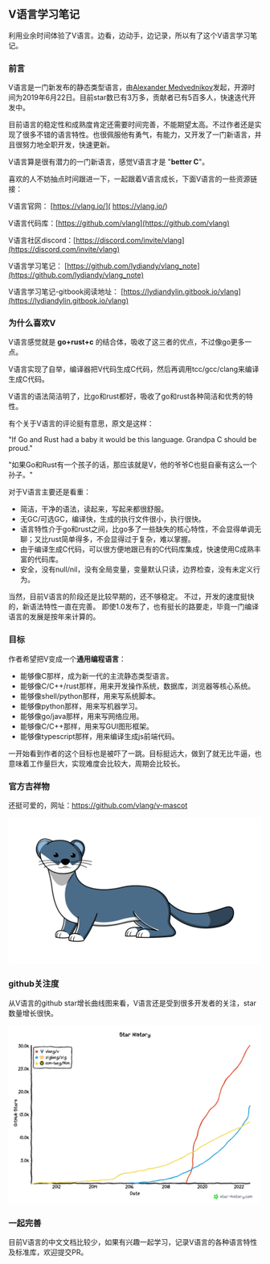 

## V语言学习笔记

利用业余时间体验了V语言。边看，边动手，边记录，所以有了这个V语言学习笔记。

### 前言

V语言是一门新发布的静态类型语言，由[Alexander Medvednikov](https://github.com/medvednikov)发起，开源时间为2019年6月22日。目前star数已有3万多，贡献者已有5百多人，快速迭代开发中。

目前语言的稳定性和成熟度肯定还需要时间完善，不能期望太高。不过作者还是实现了很多不错的语言特性。也很佩服他有勇气，有能力，又开发了一门新语言，并且很努力地全职开发，快速更新。

V语言算是很有潜力的一门新语言，感觉V语言才是 "**better C**"。

喜欢的人不妨抽点时间跟进一下，一起跟着V语言成长，下面V语言的一些资源链接：

V语言官网： [https://vlang.io/]( https://vlang.io/)

V语言代码库：[https://github.com/vlang](https://github.com/vlang)

V语言社区discord：[https://discord.com/invite/vlang](https://discord.com/invite/vlang)

V语言学习笔记： [https://github.com/lydiandy/vlang_note](https://github.com/lydiandy/vlang_note)

V语言学习笔记-gitbook阅读地址： [https://lydiandylin.gitbook.io/vlang](https://lydiandylin.gitbook.io/vlang)

### **为什么喜欢V**

V语言感觉就是 **go+rust+c** 的结合体，吸收了这三者的优点，不过像go更多一点。

V语言实现了自举，编译器把V代码生成C代码，然后再调用tcc/gcc/clang来编译生成C代码。

V语言的语法简洁明了，比go和rust都好，吸收了go和rust各种简洁和优秀的特性。

有个关于V语言的评论挺有意思，原文是这样：

"If Go and Rust had a baby it would be this language. Grandpa C should be proud."

"如果Go和Rust有一个孩子的话，那应该就是V，他的爷爷C也挺自豪有这么一个孙子。"

对于V语言主要还是看重：

- 简洁，干净的语法，读起来，写起来都很舒服。
- 无GC/可选GC，编译快，生成的执行文件很小，执行很快。
- 语言特性介于go和rust之间，比go多了一些缺失的核心特性，不会显得单调无聊；又比rust简单得多，不会显得过于复杂，难以掌握。
- 由于编译生成C代码，可以很方便地跟已有的C代码库集成，快速使用C成熟丰富的代码库。
- 安全，没有null/nil，没有全局变量，变量默认只读，边界检查，没有未定义行为。

当然，目前V语言的阶段还是比较早期的，还不够稳定。
不过，开发的速度挺快的，新语法特性一直在完善。
即使1.0发布了，也有挺长的路要走，毕竟一门编译语言的发展是按年来计算的。

### 目标

作者希望把V变成一个**通用编程语言**：

- 能够像C那样，成为新一代的主流静态类型语言。
- 能够像C/C++/rust那样，用来开发操作系统，数据库，浏览器等核心系统。
- 能够像shell/python那样，用来写系统脚本。
- 能够像python那样，用来写机器学习。
- 能够像go/java那样，用来写网络应用。
- 能够像C/C++那样，用来写GUI图形框架。
- 能够像typescript那样，用来编译生成js前端代码。

一开始看到作者的这个目标也是被吓了一跳。目标挺远大，做到了就无比牛逼，也意味着工作量巨大，实现难度会比较大，周期会比较长。

### 官方吉祥物

还挺可爱的，网址：https://github.com/vlang/v-mascot

![veasel](image/veasel.svg)

### github关注度

从V语言的github star增长曲线图来看，V语言还是受到很多开发者的关注，star数量增长很快。

![star-history-2022816](README.assets/star-history-2022816.png)

### **一起完善**

目前V语言的中文文档比较少，如果有兴趣一起学习，记录V语言的各种语言特性及标准库，欢迎提交PR。
